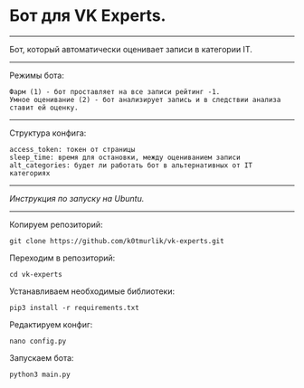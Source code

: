 # Бот для VK Experts.
___
Бот, который автоматически оценивает записи в категории IT.
___
Режимы бота:

    Фарм (1) - бот проставляет на все записи рейтинг -1.
    Умное оценивание (2) - бот анализирует запись и в следствии анализа ставит ей оценку.
    
___
Структура конфига:

    access_token: токен от страницы
    sleep_time: время для остановки, между оцениванием записи
    alt_categories: будет ли работать бот в альтернативных от IT категориях

___
<i>Инструкция по запуску на Ubuntu.</i>
___
Копируем репозиторий:
    
    git clone https://github.com/k0tmurlik/vk-experts.git

Переходим в репозиторий:

    cd vk-experts
    
Устанавливаем необходимые библиотеки:

    pip3 install -r requirements.txt
    
Редактируем конфиг:

    nano config.py
    
Запускаем бота:

    python3 main.py
